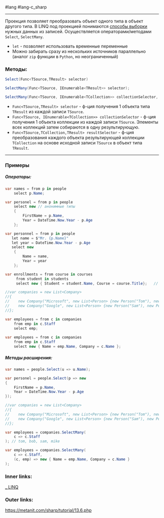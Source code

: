 #lang #lang-c_sharp 

---
Проекция позволяет преобразовать объект одного типа в объект другого типа.
В LINQ под проекцией понимаются <u>способы выборки</u> нужных данных из записей. 
Осуществляется операторами/методами `Select`, `SelectMany`.
- `let` - позволяет использовать временные переменные
- Можно забирать сразу из нескольких источников параллельно (аналог `zip` функции в `Python`, но неограниченный)

### **Методы:**
```csharp
Select(Func<TSource,TResult> selector)

SelectMany(Func<TSource, IEnumerable<TResult>> selector);

SelectMany(Func<TSource, IEnumerable<TCollection>> collectionSelector, Func<TSource,TCollection,TResult> resultSelector);
```

- `Func<TSource,TResult> selector` - ф-ция получения 1 объекта типа `TResult`  из каждой записи `TSource`.
- `Func<TSource, IEnumerable<TCollection>> collectionSelector` - ф-ция получения 1 объекта коллекции из каждой записи `TSource`. Элементы всех коллекций затем собираются в одну результирующую.
- `Func<TSource,TCollection,TResult> resultSelector` - ф-ция преобразования каждого объекта результирующей коллекции `TCollection` на основе исходной записи `TSource` в объект типа `TResult`.

---
### Примеры 

##### **Операторы:**
```csharp
var names = from p in people 
	select p.Name;
```

```csharp
var personel = from p in people 
	select new // анонимные типы
	{
		FirstName = p.Name,
		Year = DateTime.Now.Year - p.Age
	};
```

```csharp
var personnel = from p in people
   let name = $"Mr. {p.Name}"
   let year = DateTime.Now.Year - p.Age
   select new
	{
		Name = name,
		Year = year
	};
```

```csharp
var enrollments = from course in courses
	 from student in students      
	 select new { Student = student.Name, Course = course.Title};   // соединяем попарно
```

```csharp
//var companies = new List<Company>
//{
//    new Company("Microsoft", new List<Person> {new Person("Tom"), new Person("Bob")}),
//    new Company("Google", new List<Person> {new Person("Sam"), new Person("Mike")}),
//};

var employees = from c in companies
	from emp in c.Staff
	select emp;
                
var employees = from c in companies
	from emp in c.Staff
	select new { Name = emp.Name, Company = c.Name };
```

##### **Методы расширения:**
```csharp
var names = people.Select(u => u.Name);
```

```csharp
var personel = people.Select(p => new
{ 
    FirstName = p.Name, 
    Year = DateTime.Now.Year - p.Age 
});
```

```csharp
//var companies = new List<Company>
//{
//    new Company("Microsoft", new List<Person> {new Person("Tom"), new Person("Bob")}),
//    new Company("Google", new List<Person> {new Person("Sam"), new Person("Mike")}),
//}; 

var employees = companies.SelectMany(
	c => c.Staff
); // tom, bob, sam, mike

var employees = companies.SelectMany(
	c => c.Staff, 
	(c, emp) => new { Name = emp.Name, Company = c.Name }
);
```

### Inner links:
[_ LINQ](1.%20Lang/C-sharp/Базы%20данных/LINQ/_%20LINQ.md)
### Outer links:
https://metanit.com/sharp/tutorial/13.6.php
